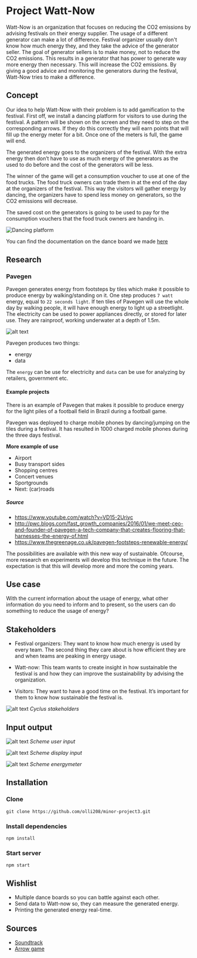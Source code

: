 # Project Watt-Now
Watt-Now is an organization that focuses on reducing the CO2 emissions by advising festivals on their energy supplier. The usage of a different generator can make a lot of difference. Festival organizer usually don't know how much energy they, and they take the advice of the generator seller. The goal of generator sellers is to make money, not to reduce the CO2 emissions. This results in a generator that has power to generate way more energy then necessary. This will increase the CO2 emissions. By giving a good advice and monitoring the generators during the festival, Watt-Now tries to make a difference.  

## Concept
Our idea to help Watt-Now with their problem is to add gamification to the festival. First off, we install a dancing platform for visitors to use during the festival. A pattern will be shown on the screen and they need to step on the corresponding arrows. If they do this correctly they will earn points that will fill up the energy meter for a bit. Once one of the meters is full, the game will end.   

The generated energy goes to the organizers of the festival. With the extra energy then don’t have to use as much energy of the generators as the used to do before and the cost of the generators will be less.  

The winner of the game will get a consumption voucher to use at one of the food trucks. The food truck owners can trade them in at the end of the day at the organizers of the festival. This way the visitors will gather energy by dancing, the organizers have to spend less money on generators, so the CO2 emissions will decrease.    

The saved cost on the generators is going to be used to pay for the consumption vouchers that the food truck owners are handing in.  

![Dancing platform](https://github.com/olli208/minor-project3/blob/master/images/dance-directions.gif "Dancing platform")

You can find the documentation on the dance board we made [here](https://github.com/olli208/minor-project3/blob/master/DANCEBOARD.md)

## Research

### Pavegen
Pavegen generates energy from footsteps by tiles which make it possible to produce energy by walking/standing on it. One step produces `7 watt` energy, equal to `22 seconds light`. If ten tiles of Pavegen will use the whole day by walking people, it will have enough energy to light up a streetlight. The electricity can be used to power appliances directly, or stored for later use. They are rainproof, working underwater at a depth of 1.5m.

![alt text](https://github.com/olli208/minor-project3/blob/master/docs/scheme-pavegen.png)

Pavegen produces two things:
- energy
- data

The `energy` can be use for electricity and `data` can be use for analyzing by retailers, government etc.

#### Example projects
There is an example of Pavegen that makes it possible to produce energy for the light piles of a football field in Brazil during a football game.

Pavegen was deployed to charge mobile phones by dancing/jumping on the tiles during a festival. It has resulted in 1000 charged mobile phones during the three days festival.

**More example of use**
- Airport
- Busy transport sides
- Shopping centres
- Concert venues
- Sportgrounds
- Next: (car)roads

##### Source
- https://www.youtube.com/watch?v=VD15-2Uriyc
- http://pwc.blogs.com/fast_growth_companies/2016/01/we-meet-ceo-and-founder-of-pavegen-a-tech-company-that-creates-flooring-that-harnesses-the-energy-of.html
- https://www.thegreenage.co.uk/pavegen-footsteps-renewable-energy/

The possibilities are available with this new way of sustainable. Ofcourse, more research en experiments will develop this technique in the future. The expectation is that this will develop more and more the coming years.

## Use case
With the current information about the usage of energy, what other information do you need to inform and to present, so the users can do something to reduce the usage of energy?  

## Stakeholders
* Festival organizers: They want to know how much energy is used by every team. The second thing they care about is how efficient they are and when teams are peaking in energy usage.

* Watt-now: This team wants to create insight in how sustainable the festival is and how they can improve the sustainability by advising the organization.

* Visitors: They want to have a good time on the festival. It’s important for them to know how sustainable the festival is.

![alt text](https://github.com/olli208/minor-project3/blob/master/docs/cyclus.png)
*Cyclus stakeholders*

## Input output
![alt text](https://github.com/olli208/minor-project3/blob/master/docs/scheme-userinput.png)
*Scheme user input*

![alt text](https://github.com/olli208/minor-project3/blob/master/docs/scheme-displaytask.png)
*Scheme display input*

![alt text](https://github.com/olli208/minor-project3/blob/master/docs/scheme-energymeter.png)
*Scheme energymeter*

## Installation

### Clone
```
git clone https://github.com/olli208/minor-project3.git
```

### Install dependencies
```
npm install
```

### Start server
```
npm start
```

## Wishlist
- Multiple dance boards so you can battle against each other.
- Send data to Watt-now so, they can measure the generated energy.
- Printing the generated energy real-time.

## Sources
- [Soundtrack](https://www.youtube.com/watch?v=YvaGYUuImCQ)
- [Arrow game](https://github.com/derekahn/jsRevolution/blob/master/jsRev.js)
